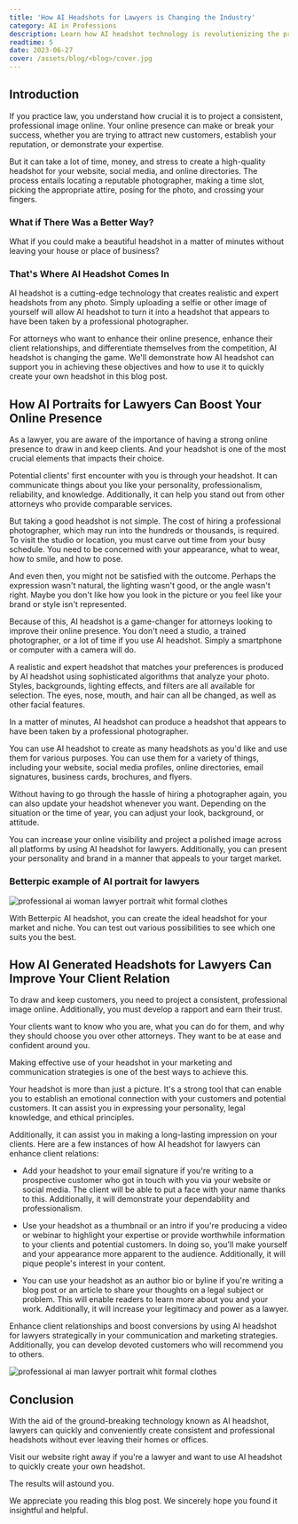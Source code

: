 ```yaml
---
title: 'How AI Headshots for Lawyers is Changing the Industry'
category: AI in Professions
description: Learn how AI headshot technology is revolutionizing the process of producing legal professionals' headshots. You can improve your online presence, client relationships, and ability to stand out from the competition by using AI-generated headshots.
readtime: 5
date: 2023-06-27
cover: /assets/blog/<blog>/cover.jpg
---
```

## Introduction
If you practice law, you understand how crucial it is to project a consistent, professional image online. Your online presence can make or break your success, whether you are trying to attract new customers, establish your reputation, or demonstrate your expertise.

But it can take a lot of time, money, and stress to create a high-quality headshot for your website, social media, and online directories. The process entails locating a reputable photographer, making a time slot, picking the appropriate attire, posing for the photo, and crossing your fingers.

### What if There Was a Better Way?
What if you could make a beautiful headshot in a matter of minutes without leaving your house or place of business?

### That's Where AI Headshot Comes In
AI headshot is a cutting-edge technology that creates realistic and expert headshots from any photo. Simply uploading a selfie or other image of yourself will allow AI headshot to turn it into a headshot that appears to have been taken by a professional photographer.

For attorneys who want to enhance their online presence, enhance their client relationships, and differentiate themselves from the competition, AI headshot is changing the game. We'll demonstrate how AI headshot can support you in achieving these objectives and how to use it to quickly create your own headshot in this blog post.

## How AI Portraits for Lawyers Can Boost Your Online Presence
As a lawyer, you are aware of the importance of having a strong online presence to draw in and keep clients. And your headshot is one of the most crucial elements that impacts their choice.

Potential clients' first encounter with you is through your headshot. It can communicate things about you like your personality, professionalism, reliability, and knowledge. Additionally, it can help you stand out from other attorneys who provide comparable services.

But taking a good headshot is not simple. The cost of hiring a professional photographer, which may run into the hundreds or thousands, is required. To visit the studio or location, you must carve out time from your busy schedule. You need to be concerned with your appearance, what to wear, how to smile, and how to pose.

And even then, you might not be satisfied with the outcome. Perhaps the expression wasn't natural, the lighting wasn't good, or the angle wasn't right. Maybe you don't like how you look in the picture or you feel like your brand or style isn't represented.

Because of this, AI headshot is a game-changer for attorneys looking to improve their online presence. You don't need a studio, a trained photographer, or a lot of time if you use AI headshot. Simply a smartphone or computer with a camera will do.

A realistic and expert headshot that matches your preferences is produced by AI headshot using sophisticated algorithms that analyze your photo. Styles, backgrounds, lighting effects, and filters are all available for selection. The eyes, nose, mouth, and hair can all be changed, as well as other facial features.

In a matter of minutes, AI headshot can produce a headshot that appears to have been taken by a professional photographer.

You can use AI headshot to create as many headshots as you'd like and use them for various purposes. You can use them for a variety of things, including your website, social media profiles, online directories, email signatures, business cards, brochures, and flyers.

Without having to go through the hassle of hiring a photographer again, you can also update your headshot whenever you want.
Depending on the situation or the time of year, you can adjust your look, background, or attitude.

You can increase your online visibility and project a polished image across all platforms by using AI headshot for lawyers. Additionally, you can present your personality and brand in a manner that appeals to your target market.

### Betterpic example of AI portrait for lawyers

![professional ai woman lawyer portrait whit formal clothes](https://www.betterpic.io/_vercel/image?url=/assets/blog/media/model-examples-1/betterpic-generated-headshot-460.jpg&w=768&q=70)

With Betterpic AI headshot, you can create the ideal headshot for your market and niche. You can test out various possibilities to see which one suits you the best.

## How AI Generated Headshots for Lawyers Can Improve Your Client Relation
To draw and keep customers, you need to project a consistent, professional image online. Additionally, you must develop a rapport and earn their trust.

Your clients want to know who you are, what you can do for them, and why they should choose you over other attorneys. They want to be at ease and confident around you.

Making effective use of your headshot in your marketing and communication strategies is one of the best ways to achieve this.

Your headshot is more than just a picture. It's a strong tool that can enable you to establish an emotional connection with your customers and potential customers. It can assist you in expressing your personality, legal knowledge, and ethical principles.

Additionally, it can assist you in making a long-lasting impression on your clients. Here are a few instances of how AI headshot for lawyers can enhance client relations:

- Add your headshot to your email signature if you're writing to a prospective customer who got in touch with you via your website or social media. The client will be able to put a face with your name thanks to this. Additionally, it will demonstrate your dependability and professionalism.

- Use your headshot as a thumbnail or an intro if you're producing a video or webinar to highlight your expertise or provide worthwhile information to your clients and potential customers. In doing so, you'll make yourself and your appearance more apparent to the audience. Additionally, it will pique people's interest in your content.

- You can use your headshot as an author bio or byline if you're writing a blog post or an article to share your thoughts on a legal subject or problem. This will enable readers to learn more about you and your work. Additionally, it will increase your legitimacy and power as a lawyer.

Enhance client relationships and boost conversions by using AI headshot for lawyers strategically in your communication and marketing strategies. Additionally, you can develop devoted customers who will recommend you to others.

![professional ai man lawyer portrait whit formal clothes](https://www.betterpic.io/_vercel/image?url=/assets/blog/media/model-examples-1/betterpic-generated-headshot-483.jpg&w=768&q=70)

## Conclusion
With the aid of the ground-breaking technology known as AI headshot, lawyers can quickly and conveniently create consistent and professional headshots without ever leaving their homes or offices.

Visit our website right away if you're a lawyer and want to use AI headshot to quickly create your own headshot.

The results will astound you.

We appreciate you reading this blog post. We sincerely hope you found it insightful and helpful.

